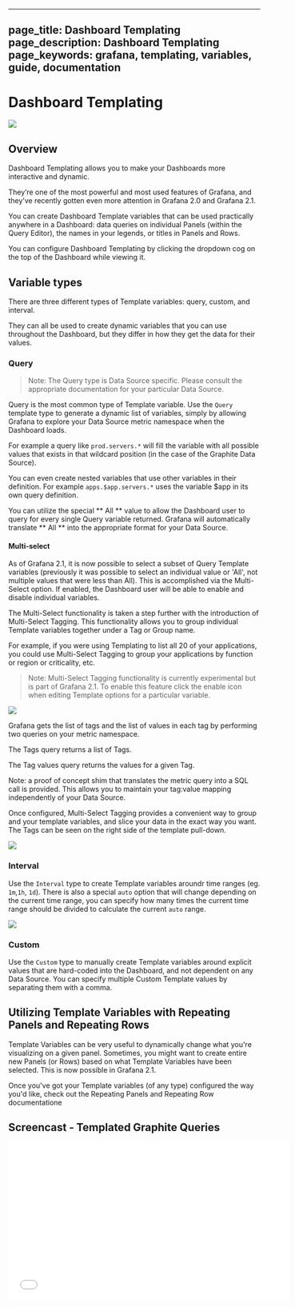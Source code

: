 ----
page_title: Dashboard Templating
page_description: Dashboard Templating
page_keywords: grafana, templating, variables, guide,  documentation
---

# Dashboard Templating
![](/img/v2/templating_var_list.png)

## Overview

Dashboard Templating allows you to make your Dashboards more interactive and dynamic. 

They’re one of the most powerful and most used features of Grafana, and they’ve recently gotten even more attention in Grafana 2.0 and Grafana 2.1.

You can create Dashboard Template variables that can be used practically anywhere in a Dashboard: data queries on individual Panels (within the Query Editor), the names in your legends, or titles in Panels and Rows.

You can configure Dashboard Templating by clicking the dropdown cog on the top of the Dashboard while viewing it.


## Variable types

There are three different types of Template variables: query, custom, and interval.

They can all be used to create dynamic variables that you can use throughout the Dashboard, but they differ in how they get the data for their values.


### Query

 > Note: The Query type is Data Source specific. Please consult the appropriate documentation for your particular Data Source.

Query is the most common type of Template variable. Use the `Query` template type to generate a dynamic list of variables, simply by allowing Grafana to explore your Data Source metric namespace when the Dashboard loads.

For example a query like `prod.servers.*` will fill the variable with all possible values that exists in that wildcard position (in the case of the Graphite Data Source).

You can even create nested variables that use other variables in their definition. For example `apps.$app.servers.*` uses the variable $app in its own query definition.

You can utilize the special ** All ** value to allow the Dashboard user to query for every single Query variable returned. Grafana will automatically translate ** All ** into the appropriate format for your Data Source.

#### Multi-select
As of Grafana 2.1, it is now possible to select a subset of Query Template variables (previously it was possible to select an individual value or 'All', not multiple values that were less than All). This is accomplished via the Multi-Select option. If enabled, the Dashboard user will be able to enable and disable individual variables.

The Multi-Select functionality is taken a step further with the introduction of Multi-Select Tagging. This functionality allows you to group individual Template variables together under a Tag or Group name. 

For example, if you were using Templating to list all 20 of your applications, you could use Multi-Select Tagging to group your applications by function or region or criticality, etc. 

 > Note: Multi-Select Tagging functionality is currently experimental but is part of Grafana 2.1. To enable this feature click the enable icon when editing Template options for a particular variable.

![](/img/v2/template-tags-config.png)

Grafana gets the list of tags and the list of values in each tag by performing two queries on your metric namespace.

The Tags query returns a list of Tags.

The Tag values query returns the values for a given Tag.

Note: a proof of concept shim that translates the metric query into a SQL call is provided. This allows you to maintain your tag:value mapping independently of your Data Source.

Once configured, Multi-Select Tagging provides a convenient way to group and your template variables, and slice your data in the exact way you want. The Tags can be seen on the right side of the template pull-down.

![](/img/v2/multi-select.gif)


### Interval

Use the `Interval` type to create Template variables aroundr time ranges (eg. `1m`,`1h`, `1d`). There is also a special `auto` option that will change depending on the current time range, you can specify how many times the current time range should be divided to calculate the current `auto` range.

![](/img/v2/templated_variable_parameter.png)

### Custom

Use the `Custom` type to manually create Template variables around explicit values that are hard-coded into the Dashboard, and not dependent on any Data Source. You can specify multiple Custom Template values by separating them with a comma. 

## Utilizing Template Variables with Repeating Panels and Repeating Rows

Template Variables can be very useful to dynamically change what you're visualizing on a given panel. Sometimes, you might want to create entire new Panels (or Rows) based on what Template Variables have been selected. This is now possible in Grafana 2.1.

Once you've got your Template variables (of any type) configured the way you'd like, check out the Repeating Panels and Repeating Row documentatione

## Screencast - Templated Graphite Queries

<iframe width="561" height="315" src="//www.youtube.com/embed/FhNUrueWwOk?list=PLDGkOdUX1Ujo3wHw9-z5Vo12YLqXRjzg2" frameborder="0" allowfullscreen></iframe>

